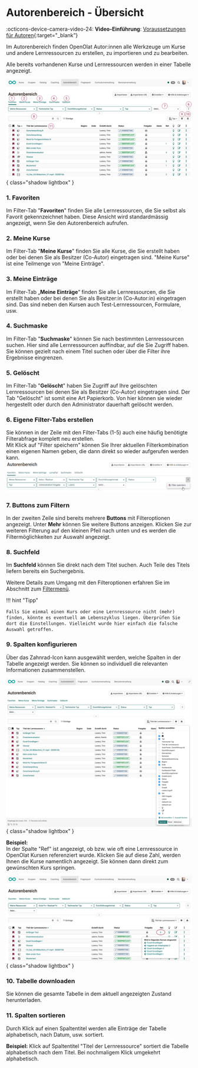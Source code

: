 # Autorenbereich - Übersicht

:octicons-device-camera-video-24: **Video-Einführung**: [Voraussetzungen für Autoren](<https://www.youtube.com/embed/L0jc_LBKXLE>){:target="_blank”}

Im Autorenbereich finden OpenOlat Autor:innen alle Werkzeuge um Kurse und andere
Lernressourcen zu erstellen, zu importieren und zu bearbeiten.

Alle bereits vorhandenen Kurse und Lernressourcen werden in einer Tabelle angezeigt.

![autorenbereich_uebersicht1_v1_de.png](assets/autorenbereich_uebersicht1_v1_de.png){ class="shadow lightbox" }


### 1. Favoriten
Im Filter-Tab "**Favoriten**" finden Sie alle Lernressourcen, die Sie selbst
als Favorit gekennzeichnet haben. Diese Ansicht wird standardmässig angezeigt, wenn Sie den Autorenbereich aufrufen.

### 2. Meine Kurse
Im Filter-Tab "**Meine Kurse**" finden Sie alle Kurse, die Sie erstellt
haben oder bei denen Sie als Besitzer (Co-Autor) eingetragen sind. "Meine Kurse" ist eine Teilmenge von "Meine Einträge". 

### 3. Meine Einträge 
Im Filter-Tab „**Meine Einträge**“ finden Sie alle Lernressourcen, die Sie erstellt haben oder bei denen Sie als Besitzer:in (Co-Autor:in) eingetragen sind. Das sind neben den Kursen auch Test-Lernressourcen, Formulare, usw. 

### 4. Suchmaske 
Im Filter-Tab "**Suchmaske**" können Sie nach bestimmten Lernressourcen
suchen. Hier sind alle Lernressourcen auffindbar, auf die Sie Zugriff haben.
Sie können gezielt nach einem Titel suchen oder über die Filter ihre
Ergebnisse eingrenzen.

### 5. Gelöscht
Im Filter-Tab "**Gelöscht**" haben Sie Zugriff auf Ihre gelöschten
Lernressourcen bei denen Sie als Besitzer (Co-Autor) eingetragen sind. Der Tab "Gelöscht" ist somit eine Art Papierkorb. Von hier können sie wieder hergestellt oder durch den Administrator dauerhaft gelöscht werden.

### 6. Eigene Filter-Tabs erstellen 
Sie können in der Zeile mit den Filter-Tabs (1-5) auch eine häufig benötigte Filterabfrage komplett neu erstellen.<br>Mit Klick auf "Filter speichern" können Sie Ihrer aktuellen Filterkombination einen eigenen Namen geben, die dann direkt so wieder aufgerufen werden kann. ![Filter](assets/Autorenbereich_Filter_172.png)

### 7. Buttons zum Filtern
In der zweiten Zeile sind bereits mehrere **Buttons** mit Filteroptionen angezeigt. Unter **Mehr** können Sie weitere Buttons anzeigen. Klicken Sie zur weiteren Filterung auf den kleinen Pfeil nach unten und es werden die Filtermöglichkeiten zur Auswahl angezeigt. 

### 8. Suchfeld 
Im **Suchfeld** können Sie direkt nach dem Titel suchen. Auch Teile des Titels liefern bereits ein Suchergebnis.

Weitere Details zum Umgang mit den Filteroptionen erfahren Sie im Abschnitt zum 
[Filtermenü](../basic_concepts/Table_Concept.de.md).

!!! hint "Tipp"

    Falls Sie einmal einen Kurs oder eine Lernressource nicht (mehr) finden, könnte es eventuell am Lebenszyklus liegen. Überprüfen Sie dort die Einstellungen. Vielleicht wurde hier einfach die falsche Auswahl getroffen.


### 9. Spalten konfigurieren

Über das Zahnrad-Icon kann ausgewählt werden, welche Spalten in der Tabelle angezeigt werden.
Sie können so individuell die relevanten Informationen zusammenstellen.

![autorenbereich_spalten_auswaehlen_v1_de.png](assets/autorenbereich_spalten_auswaehlen_v1_de.png){ class="shadow lightbox" }

**Beispiel:**<br>
In der Spalte "Ref" ist angezeigt, ob bzw. wie oft eine Lernressource in OpenOlat Kursen
referenziert wurde. Klicken Sie auf diese Zahl, werden Ihnen die Kurse namentlich angezeigt. Sie können dann direkt zum gewünschten Kurs springen.

![autorenbereich_spalten_auswaehlen2_v1_de.png](assets/autorenbereich_spalten_auswaehlen2_v1_de.png){ class="shadow lightbox" }

### 10. Tabelle downloaden
Sie können die gesamte Tabelle in dem aktuell angezeigten Zustand herunterladen.

### 11. Spalten sortieren
Durch Klick auf einen Spaltentitel werden alle Einträge der Tabelle alphabetisch, nach Datum, usw. sortiert.

**Beispiel:** Klick auf Spaltentitel "Titel der Lernressource" sortiert die Tabelle alphabetisch nach dem Titel. Bei nochmaligem Klick umgekehrt alphabetisch.

